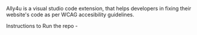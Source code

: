 Ally4u is a visual studio code extension, that helps developers in fixing their website's code as per WCAG accesibility guidelines.



Instructions to Run the repo - 
